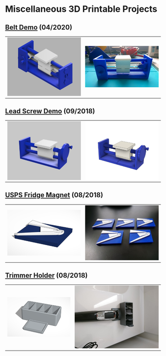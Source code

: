 # Miscellaneous 3D Printable Projects

## [Belt Demo](belt-demo/) (04/2020)

<table>
<tr>
<td><a href="belt-demo/"><img src="belt-demo/images/rendering1.thumb.png" alt="Rendering 1"/></a></td>
<td><a href="belt-demo/"><img src="belt-demo/images/photo1.thumb.jpg" alt="Photo 1"/></a></td>
</tr>
</table>

## [Lead Screw Demo](lead-screw-demo/) (09/2018)

<table>
<tr>
<td><a href="lead-screw-demo/"><img src="lead-screw-demo/images/rendering1.thumb.png" alt="Rendering 1"/></a></td>
<td><a href="lead-screw-demo/"><img src="lead-screw-demo/images/rendering2.thumb.png" alt="Rendering 2"/></a></td>
</tr>
</table>

## [USPS Fridge Magnet](usps-fridge-magnet/) (08/2018)

<table>
<tr>
<td><a href="usps-fridge-magnet/"><img src="usps-fridge-magnet/images/rendering.thumb.png" alt="Rendering"/></a></td>
<td><a href="usps-fridge-magnet/"><img src="usps-fridge-magnet/images/photo.thumb.jpg" alt="Photo"/></a></td>
</tr>
</table>

## [Trimmer Holder](trimmer-holder/) (08/2018)

<table>
<tr>
<td><a href="trimmer-holder/"><img src="trimmer-holder/images/rendering.thumb.png" alt="Rendering"/></a></td>
<td><a href="trimmer-holder/"><img src="trimmer-holder/images/photo.thumb.jpg" alt="Photo"/></a></td>
</tr>
</table>
